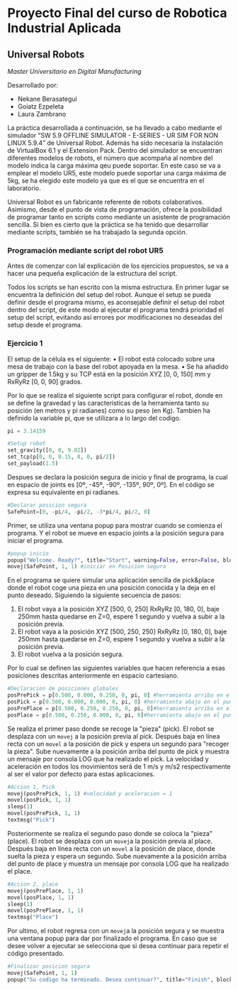 # Proyecto Final del curso de Robotica Industrial Aplicada
## Universal Robots
*Master Universitario en Digital Manufacturing*

Desarrollado por:
* Nekane Berasategui
* Goiatz Ezpeleta
* Laura Zambrano

La práctica desarrollada a continuación, se ha llevado a cabo mediante el simulador “SW 5.9 OFFLINE SIMULATOR - E-SERIES - UR SIM FOR NON LINUX 5.9.4” de Universal Robot. Además ha sido necesaria la instalación de VirtualBox 6.1 y el Extension Pack. Dentro del simulador se encuentran diferentes modelos de robots, el número que acompaña al nombre del modelo indica la carga máxima qeu puede soportar. En este caso se va a emplear el modelo UR5, este modelo puede soportar una carga máxima de 5kg, se ha elegido este modelo ya que es el que se encuentra en el laboratorio. 

Universal Robot es un fabricante referente de robots colaborativos. Asimismo, desde el punto de vista de programación, ofrece la posibilidad de programar tanto en scripts como mediante un asistente de programación sencilla. Si bien es cierto que la práctica se ha tenido que desarrollar mediante scripts, también se ha trabajado la segunda opción.



### Programación mediante script del robot UR5 
Antes de comenzar con lal explicación de los ejercicios propuestos, se va a hacer una pequeña explicación de la estructura del script.

Todos los scripts se han escrito con la misma estructura. 
En primer lugar se encuentra la definición del setup del robot. Aunque el setup se pueda definir desde el programa mismo, es aconsejable definir el setup del robot dentro del script, de este modo al ejecutar el programa tendrá prioridad el setup del script, evitando así errores por modificaciones no deseadas del setup desde el programa.


### Ejercicio 1
El setup de la célula es el siguiente:
• El robot está colocado sobre una mesa de trabajo con la base del robot apoyada en la mesa.
• Se ha añadido un gripper de 1.5kg y su TCP está en la posición XYZ [0, 0, 150] mm y RxRyRz [0, 0, 90] grados.

Por lo que se realiza el siguiente script para configurar el robot, donde en se define la gravedad y las caracteristicas de la herramienta tanto su posición (en metros y pi radianes) como su peso (en Kg). Tambien ha definido la variable pi, que se utilizara a lo largo del codigo.

```py
pi = 3.14159

#Setup robot
set_gravity([0, 0, 9.82])
set_tcp(p[0, 0, 0.15, 0, 0, pi/2])
set_payload(1.5)
```

Despues se declara la posición segura de inicio y final de programa, la cual en espacio de joints es [0º, -45º, -90º, -135º, 90º, 0º]. En el código se expresa su equivalente en pi radianes.
```py
#Declarar posicion segura
SafePoint=[0, -pi/4, -pi/2, -3*pi/4, pi/2, 0]
```

Primer, se utiliza una ventana popup para mostrar cuando se comienza el programa. Y el robot se mueve en espacio joints a la posición segura para iniciar el programa.
```py
#popup inicio
popup("Welcome. Ready?", title="Start", warning=False, error=False, blocking=True)
movej(SafePoint, 1, 1) #iniciar en Posicion segura
```

En el programa se quiere simular una aplicación sencilla de pick&place donde el robot coge una pieza en una posición conocida y la deja en el punto deseado. Siguiendo la siguiente secuencia de pasos:
1. El robot vaya a la posición XYZ [500, 0, 250] RxRyRz [0, 180, 0], baje 250mm hasta quedarse en Z=0, espere 1 segundo y vuelva a subir a la posición previa.
2. El robot vaya a la posición XYZ [500, 250, 250] RxRyRz [0, 180, 0], baje 250mm hasta quedarse en Z=0, espere 1 segundo y vuelva a subir a la posición previa.
3. El robot vuelva a la posición segura.

Por lo cual se definen las siguientes variables que hacen referencia a esas posiciones descritas anteriormente en espacio cartesiano. 
```py
#Declaracion de posiciones globales
posPrePick = p[0.500, 0.000, 0.250, 0, pi, 0] #herramienta arriba en el punto de pick
posPick = p[0.500, 0.000, 0.000, 0, pi, 0] #herramienta abajo en el punto de pick
posPrePlace = p[0.500, 0.250, 0.250, 0, pi, 0]#herramienta arriba en el punto de place
posPlace = p[0.500, 0.250, 0.000, 0, pi, 0]#herramienta abajo en el punto de place
```
Se realiza el primer paso donde se recoge la "pieza" (pick). El robot se desplaza con un ```movej``` a la posición previa al pick. Después baja en línea recta con un ```movel``` a la posición de pick y espera un segundo para "recoger la pieza". Sube nuevamente a la posición arriba del punto de pick y muestra un mensaje por consola LOG que ha realizado el pick. La velocidad y aceleración en todos los movimientos será de 1 m/s y m/s2 respectivamente al ser el valor por defecto para estas aplicaciones.
```py
#Accion 1, Pick
movej(posPrePick, 1, 1) #velocidad y aceleracion = 1
movel(posPick, 1, 1)
sleep(1)
movel(posPrePick, 1, 1)
textmsg("Pick")
```
Posteriormente se realiza el segundo paso donde se coloca la "pieza" (place). El robot se desplaza con un ```movej```a la posición previa al place. Después baja en línea recta con un ```movel``` a la posición de place, donde suelta  la pieza y espera un segundo. Sube nuevamente a la posición arriba del punto de place y muestra un mensaje por consola LOG que ha realizado el place.
```py
#Accion 2, place
movej(posPrePlace, 1, 1)
movel(posPlace, 1, 1)
sleep(1)
movel(posPrePlace, 1, 1)
textmsg("Place")
```
Por ultimo, el robot regresa con un ```movej```a la posición segura y se muestra una ventana popup para dar por finalizado el programa. En caso que se desee volver a ejecutar se selecciona que si desea continuar para repetir el código presentado. 
```py
#Finalizar posicion segura
movej(SafePoint, 1, 1)
popup("Su codigo ha terminado. Desea continuar?", title="Finish", blocking=True)
```


